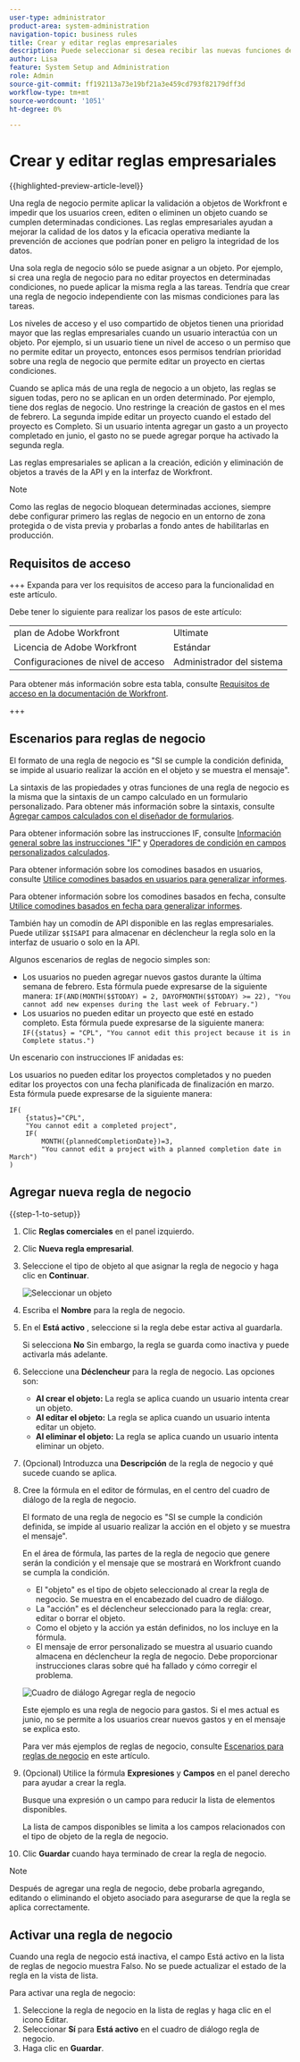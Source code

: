 ```yaml
---
user-type: administrator
product-area: system-administration
navigation-topic: business rules
title: Crear y editar reglas empresariales
description: Puede seleccionar si desea recibir las nuevas funciones de Workfront con periodicidad mensual o trimestral.
author: Lisa
feature: System Setup and Administration
role: Admin
source-git-commit: ff192113a73e19bf21a3e459cd793f82179dff3d
workflow-type: tm+mt
source-wordcount: '1051'
ht-degree: 0%

---
```


# Crear y editar reglas empresariales

{{highlighted-preview-article-level}}

Una regla de negocio permite aplicar la validación a objetos de Workfront e impedir que los usuarios creen, editen o eliminen un objeto cuando se cumplen determinadas condiciones. Las reglas empresariales ayudan a mejorar la calidad de los datos y la eficacia operativa mediante la prevención de acciones que podrían poner en peligro la integridad de los datos.

Una sola regla de negocio sólo se puede asignar a un objeto. Por ejemplo, si crea una regla de negocio para no editar proyectos en determinadas condiciones, no puede aplicar la misma regla a las tareas. Tendría que crear una regla de negocio independiente con las mismas condiciones para las tareas.

Los niveles de acceso y el uso compartido de objetos tienen una prioridad mayor que las reglas empresariales cuando un usuario interactúa con un objeto. Por ejemplo, si un usuario tiene un nivel de acceso o un permiso que no permite editar un proyecto, entonces esos permisos tendrían prioridad sobre una regla de negocio que permite editar un proyecto en ciertas condiciones.

Cuando se aplica más de una regla de negocio a un objeto, las reglas se siguen todas, pero no se aplican en un orden determinado. Por ejemplo, tiene dos reglas de negocio. Uno restringe la creación de gastos en el mes de febrero. La segunda impide editar un proyecto cuando el estado del proyecto es Completo. Si un usuario intenta agregar un gasto a un proyecto completado en junio, el gasto no se puede agregar porque ha activado la segunda regla.

Las reglas empresariales se aplican a la creación, edición y eliminación de objetos a través de la API y en la interfaz de Workfront.

>[!NOTE]
>
>Como las reglas de negocio bloquean determinadas acciones, siempre debe configurar primero las reglas de negocio en un entorno de zona protegida o de vista previa y probarlas a fondo antes de habilitarlas en producción.

## Requisitos de acceso

+++ Expanda para ver los requisitos de acceso para la funcionalidad en este artículo.

Debe tener lo siguiente para realizar los pasos de este artículo:

<table style="table-layout:auto"> 
 <col> 
 <col> 
 <tbody> 
  <tr> 
   <td>plan de Adobe Workfront</td> 
   <td>Ultimate</td> 
  </tr> 
  <tr> 
   <td>Licencia de Adobe Workfront</td> 
   <td>Estándar</td> 
  </tr> 
  <tr> 
   <td>Configuraciones de nivel de acceso</td> 
   <td>Administrador del sistema</td> 
  </tr>  
 </tbody> 
</table>

Para obtener más información sobre esta tabla, consulte [Requisitos de acceso en la documentación de Workfront](/help/quicksilver/administration-and-setup/add-users/access-levels-and-object-permissions/access-level-requirements-in-documentation.md).

+++

## Escenarios para reglas de negocio

El formato de una regla de negocio es &quot;SI se cumple la condición definida, se impide al usuario realizar la acción en el objeto y se muestra el mensaje&quot;.

La sintaxis de las propiedades y otras funciones de una regla de negocio es la misma que la sintaxis de un campo calculado en un formulario personalizado. Para obtener más información sobre la sintaxis, consulte [Agregar campos calculados con el diseñador de formularios](/help/quicksilver/administration-and-setup/customize-workfront/create-manage-custom-forms/form-designer/design-a-form/add-a-calculated-field.md).

Para obtener información sobre las instrucciones IF, consulte [Información general sobre las instrucciones &quot;IF&quot;](/help/quicksilver/reports-and-dashboards/reports/calc-cstm-data-reports/if-statements-overview.md) y [Operadores de condición en campos personalizados calculados](/help/quicksilver/reports-and-dashboards/reports/calc-cstm-data-reports/condition-operators-calculated-custom-expressions.md).

Para obtener información sobre los comodines basados en usuarios, consulte [Utilice comodines basados en usuarios para generalizar informes](/help/quicksilver/reports-and-dashboards/reports/reporting-elements/use-user-based-wildcards-generalize-reports.md).

Para obtener información sobre los comodines basados en fecha, consulte [Utilice comodines basados en fecha para generalizar informes](/help/quicksilver/reports-and-dashboards/reports/reporting-elements/use-date-based-wildcards-generalize-reports.md).

También hay un comodín de API disponible en las reglas empresariales. Puede utilizar `$$ISAPI` para almacenar en déclencheur la regla solo en la interfaz de usuario o solo en la API.

Algunos escenarios de reglas de negocio simples son:

* Los usuarios no pueden agregar nuevos gastos durante la última semana de febrero. Esta fórmula puede expresarse de la siguiente manera: `IF(AND(MONTH($$TODAY) = 2, DAYOFMONTH($$TODAY) >= 22), "You cannot add new expenses during the last week of February.")`
* Los usuarios no pueden editar un proyecto que esté en estado completo. Esta fórmula puede expresarse de la siguiente manera: `IF({status} = "CPL", "You cannot edit this project because it is in Complete status.")`

Un escenario con instrucciones IF anidadas es:

Los usuarios no pueden editar los proyectos completados y no pueden editar los proyectos con una fecha planificada de finalización en marzo. Esta fórmula puede expresarse de la siguiente manera:

```
IF(
    {status}="CPL",
    "You cannot edit a completed project",
    IF(
        MONTH({plannedCompletionDate})=3,
        "You cannot edit a project with a planned completion date in March")
)
```

## Agregar nueva regla de negocio

{{step-1-to-setup}}

1. Clic **Reglas comerciales** en el panel izquierdo.
1. Clic **Nueva regla empresarial**.
1. Seleccione el tipo de objeto al que asignar la regla de negocio y haga clic en **Continuar**.

   ![Seleccionar un objeto](assets/object-for-business-rule2.png)

1. Escriba el **Nombre** para la regla de negocio.
1. En el **Está activo** , seleccione si la regla debe estar activa al guardarla.

   Si selecciona **No** Sin embargo, la regla se guarda como inactiva y puede activarla más adelante.

1. Seleccione una **Déclencheur** para la regla de negocio. Las opciones son:

   * **Al crear el objeto:** La regla se aplica cuando un usuario intenta crear un objeto.
   * **Al editar el objeto:** La regla se aplica cuando un usuario intenta editar un objeto.
   * **Al eliminar el objeto:** La regla se aplica cuando un usuario intenta eliminar un objeto.

1. (Opcional) Introduzca una **Descripción** de la regla de negocio y qué sucede cuando se aplica.
1. Cree la fórmula en el editor de fórmulas, en el centro del cuadro de diálogo de la regla de negocio.

   El formato de una regla de negocio es &quot;SI se cumple la condición definida, se impide al usuario realizar la acción en el objeto y se muestra el mensaje&quot;.

   En el área de fórmula, las partes de la regla de negocio que genere serán la condición y el mensaje que se mostrará en Workfront cuando se cumpla la condición.

   * El &quot;objeto&quot; es el tipo de objeto seleccionado al crear la regla de negocio. Se muestra en el encabezado del cuadro de diálogo.
   * La &quot;acción&quot; es el déclencheur seleccionado para la regla: crear, editar o borrar el objeto.
   * Como el objeto y la acción ya están definidos, no los incluye en la fórmula.
   * El mensaje de error personalizado se muestra al usuario cuando almacena en déclencheur la regla de negocio. Debe proporcionar instrucciones claras sobre qué ha fallado y cómo corregir el problema.

   ![Cuadro de diálogo Agregar regla de negocio](assets/add-business-rule-dialog-no-ai-button.png)

   Este ejemplo es una regla de negocio para gastos. Si el mes actual es junio, no se permite a los usuarios crear nuevos gastos y en el mensaje se explica esto.

   Para ver más ejemplos de reglas de negocio, consulte [Escenarios para reglas de negocio](#scenarios-for-business-rules) en este artículo.

1. (Opcional) Utilice la fórmula **Expresiones** y **Campos** en el panel derecho para ayudar a crear la regla.

   Busque una expresión o un campo para reducir la lista de elementos disponibles.

   La lista de campos disponibles se limita a los campos relacionados con el tipo de objeto de la regla de negocio.

1. Clic **Guardar** cuando haya terminado de crear la regla de negocio.

>[!NOTE]
>
>Después de agregar una regla de negocio, debe probarla agregando, editando o eliminando el objeto asociado para asegurarse de que la regla se aplica correctamente.

## Activar una regla de negocio

Cuando una regla de negocio está inactiva, el campo Está activo en la lista de reglas de negocio muestra Falso. No se puede actualizar el estado de la regla en la vista de lista.

Para activar una regla de negocio:

1. Seleccione la regla de negocio en la lista de reglas y haga clic en el icono Editar.
1. Seleccionar **Sí** para **Está activo** en el cuadro de diálogo regla de negocio.
1. Haga clic en **Guardar**.
